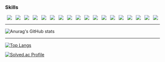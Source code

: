 ### Skills
<div style="display:flex;align-items:center; justify-content:space-around; align-items:stretch">
  <img src="https://img.shields.io/badge/JAVA-red?style=for-the-badge&logo=OpenJDK&logoColor=white">
  <img src="https://img.shields.io/badge/Spring-6DB33F?style=for-the-badge&logo=Spring&logoColor=white">
  <img src="https://img.shields.io/badge/SpringBoot-6DB33F?style=for-the-badge&logo=SpringBoot&logoColor=white">
  <img src="https://img.shields.io/badge/SpringSecurity-6DB33F?style=for-the-badge&logo=SpringSecurity&logoColor=white">
  <img src="https://img.shields.io/badge/Hibernate-grey?style=for-the-badge&logo=Hibernate&logoColor=white">
  
  <img src="https://img.shields.io/badge/oracle-F80000?style=for-the-badge&logo=oracle&logoColor=white">
  <img src="https://img.shields.io/badge/mysql-4479A1?style=for-the-badge&logo=mysql&logoColor=white">
  <img src="https://img.shields.io/badge/mariaDB-003545?style=for-the-badge&logo=mariaDB&logoColor=white">

  <img src="https://img.shields.io/badge/javascript-F7DF1E?style=for-the-badge&logo=javascript&logoColor=black">
  <img src="https://img.shields.io/badge/jquery-0769AD?style=for-the-badge&logo=jquery&logoColor=white">
  <img src="https://img.shields.io/badge/firebase-61DAFB?style=for-the-badge&logo=firebase&logoColor=black">
  <img src="https://img.shields.io/badge/vue.js-4FC08D?style=for-the-badge&logo=vue.js&logoColor=white">
  <img src="https://img.shields.io/badge/flyway-E34F26?style=for-the-badge&logo=flyway&logoColor=white">
  <img src="https://img.shields.io/badge/nginx-1572B6?style=for-the-badge&logo=nginx&logoColor=white">
  <img src="https://img.shields.io/badge/gitlab-7952B3?style=for-the-badge&logo=gitlab&logoColor=white">

  <img src="https://img.shields.io/badge/github-181717?style=for-the-badge&logo=github&logoColor=white">
  <img src="https://img.shields.io/badge/linux-FCC624?style=for-the-badge&logo=linux&logoColor=black">
  <img src="https://img.shields.io/badge/aws-232F3E?style=for-the-badge&logo=Amazon AWS&logoColor=white">
</div>

--- 

<div>
 
![Anurag's GitHub stats](https://github-readme-stats.vercel.app/api?username=seunggulee1007&show_icons=true&theme=shades-of-purple)

--- 
  
[![Top Langs](https://github-readme-stats.vercel.app/api/top-langs/?username=seunggulee1007)](https://github.com/seunggulee1007/github-readme-stats)
  
  

[![Solved.ac Profile](http://mazassumnida.wtf/api/generate_badge?boj=leesg107)](https://solved.ac/leesg107)
  
</div>

<!--
**seunggulee1007/seunggulee1007** is a ✨ _special_ ✨ repository because its `README.md` (this file) appears on your GitHub profile.

Here are some ideas to get you started:

- 🔭 I’m currently working on ...
- 🌱 I’m currently learning ...
- 👯 I’m looking to collaborate on ...
- 🤔 I’m looking for help with ...
- 💬 Ask me about ...
- 📫 How to reach me: ...
- 😄 Pronouns: ...
- ⚡ Fun fact: ...
-->

